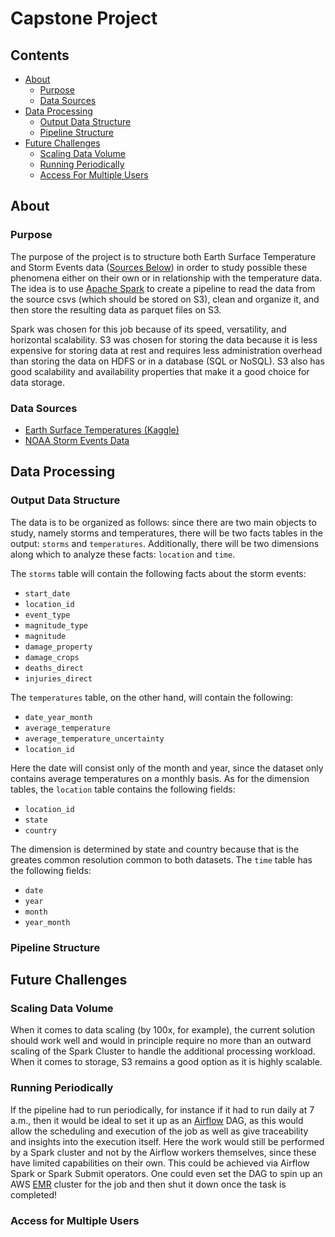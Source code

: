 # Capstone Project

## Contents
* [About](#about)
  * [Purpose](#purpose)
  * [Data Sources](#data-sources)
* [Data Processing](#data-processing)
  * [Output Data Structure](#output-data-structure)
  * [Pipeline Structure](#pipeline-structure)
* [Future Challenges](#future-challenges)
  * [Scaling Data Volume](#scaling-data-volume)
  * [Running Periodically](#running-periodically)
  * [Access For Multiple Users](#access-for-multiple-users)

## About

### Purpose
The purpose of the project is to structure both Earth Surface Temperature and Storm Events
data ([Sources Below](#data-sources)) in order to study possible these phenomena either on 
their own or in relationship with the temperature data. The idea is to use
[Apache Spark](https://spark.apache.org/) to create a pipeline to read the data from the
source csvs (which should be stored on S3), clean and organize it, and  then store the 
resulting data as parquet files on S3.

Spark was chosen for this job because of its speed, versatility, and horizontal scalability.
S3 was chosen for storing the data because it is less expensive for storing data at rest and
requires less administration overhead than storing the data on HDFS or in a database (SQL or
NoSQL). S3 also has good scalability and availability properties that make it a good choice
for data storage.

### Data Sources

- [Earth Surface Temperatures (Kaggle)](https://www.kaggle.com/berkeleyearth/climate-change-earth-surface-temperature-data)
- [NOAA Storm Events Data](https://www.ncdc.noaa.gov/stormevents/ftp.jsp)

## Data Processing

### Output Data Structure
The data is to be organized as follows: since there are two main objects to study, namely storms
and temperatures, there will be two facts tables in the output: `storms` and `temperatures`. Additionally,
there will be two dimensions along which to analyze these facts: `location` and `time`.

The `storms` table will contain the following facts about the storm events:
- `start_date`
- `location_id` 
- `event_type`
- `magnitude_type`
- `magnitude`
- `damage_property`
- `damage_crops`
- `deaths_direct`
- `injuries_direct`

The `temperatures` table, on the other hand, will contain the following:
- `date_year_month`
- `average_temperature`
- `average_temperature_uncertainty`
- `location_id`

Here the date will consist only of the month and year, since the dataset only contains average
temperatures on a monthly basis. As for the dimension tables, the `location` table contains the 
following fields:
- `location_id`
- `state`
- `country`

The dimension is determined by state and country because that is the greates common resolution
common to both datasets. The `time` table has the following fields:
- `date`
- `year`
- `month`
- `year_month`

### Pipeline Structure


## Future Challenges

### Scaling Data Volume
When it comes to data scaling (by 100x, for example), the current solution should work well and 
would in principle require no more than an outward scaling of the Spark Cluster to handle the 
additional processing workload. When it comes to storage, S3 remains a good option as it is highly 
scalable.

### Running Periodically
If the pipeline had to run periodically, for instance if it had to run daily at 7 a.m., then it would
be ideal to set it up as an [Airflow](https://airflow.apache.org/) DAG, as this would allow the 
scheduling and execution of the job as well as give traceability and insights into the execution
itself. Here the work would still be performed by a Spark cluster and not by the Airflow workers 
themselves, since these have limited capabilities on their own. This could be achieved via Airflow
Spark or Spark Submit operators. One could even set the DAG to spin up an AWS 
[EMR](https://aws.amazon.com/emr/) cluster for the job and then shut it down once the task is completed!

### Access for Multiple Users
